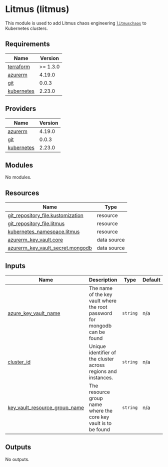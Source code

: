 # Litmus (litmus)

This module is used to add Litmus chaos engineering [`litmuschaos`](https://litmuschaos.io/) to Kubernetes clusters.

## Requirements

| Name | Version |
|------|---------|
| <a name="requirement_terraform"></a> [terraform](#requirement\_terraform) | >= 1.3.0 |
| <a name="requirement_azurerm"></a> [azurerm](#requirement\_azurerm) | 4.19.0 |
| <a name="requirement_git"></a> [git](#requirement\_git) | 0.0.3 |
| <a name="requirement_kubernetes"></a> [kubernetes](#requirement\_kubernetes) | 2.23.0 |

## Providers

| Name | Version |
|------|---------|
| <a name="provider_azurerm"></a> [azurerm](#provider\_azurerm) | 4.19.0 |
| <a name="provider_git"></a> [git](#provider\_git) | 0.0.3 |
| <a name="provider_kubernetes"></a> [kubernetes](#provider\_kubernetes) | 2.23.0 |

## Modules

No modules.

## Resources

| Name | Type |
|------|------|
| [git_repository_file.kustomization](https://registry.terraform.io/providers/xenitab/git/0.0.3/docs/resources/repository_file) | resource |
| [git_repository_file.litmus](https://registry.terraform.io/providers/xenitab/git/0.0.3/docs/resources/repository_file) | resource |
| [kubernetes_namespace.litmus](https://registry.terraform.io/providers/hashicorp/kubernetes/2.23.0/docs/resources/namespace) | resource |
| [azurerm_key_vault.core](https://registry.terraform.io/providers/hashicorp/azurerm/4.19.0/docs/data-sources/key_vault) | data source |
| [azurerm_key_vault_secret.mongodb](https://registry.terraform.io/providers/hashicorp/azurerm/4.19.0/docs/data-sources/key_vault_secret) | data source |

## Inputs

| Name | Description | Type | Default | Required |
|------|-------------|------|---------|:--------:|
| <a name="input_azure_key_vault_name"></a> [azure\_key\_vault\_name](#input\_azure\_key\_vault\_name) | The name of the key vault where the root password for mongodb can be found | `string` | n/a | yes |
| <a name="input_cluster_id"></a> [cluster\_id](#input\_cluster\_id) | Unique identifier of the cluster across regions and instances. | `string` | n/a | yes |
| <a name="input_key_vault_resource_group_name"></a> [key\_vault\_resource\_group\_name](#input\_key\_vault\_resource\_group\_name) | The resource group name where the core key vault is to be found | `string` | n/a | yes |

## Outputs

No outputs.
